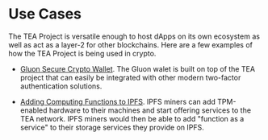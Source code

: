 # Use Cases
The TEA Project is versatile enough to host dApps on its own ecosystem as well as act as a layer-2 for other blockchains. Here are a few examples of how the TEA Project is being used in crypto.

- [Gluon Secure Crypto Wallet](https://teaproject.org/#/doc_list/%2FBlog_and_Vlog%2FGluon_yet_another_crypto_wallet.md). The Gluon walet is built on top of the TEA project that can easily be integrated with other modern two-factor authentication solutions.

- [Adding Computing Functions to IPFS](https://teaproject.org/#/doc_list/%2FBlog_and_Vlog%2FTurn_ipfs_file_system_to_ipfs_function_service.md). IPFS miners can add TPM-enabled hardware to their machines and start offering services to the TEA network. IPFS miners would then be able to add "function as a service" to their storage services they provide on IPFS.
